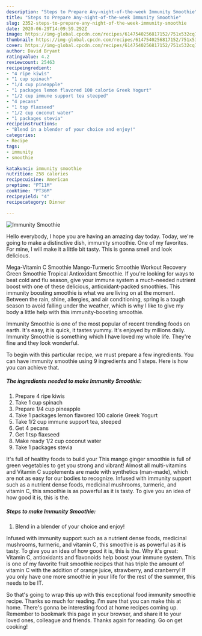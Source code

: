 ```yaml
---
description: "Steps to Prepare Any-night-of-the-week Immunity Smoothie"
title: "Steps to Prepare Any-night-of-the-week Immunity Smoothie"
slug: 2352-steps-to-prepare-any-night-of-the-week-immunity-smoothie
date: 2020-06-29T14:09:59.292Z
image: https://img-global.cpcdn.com/recipes/6147540256817152/751x532cq70/immunity-smoothie-recipe-main-photo.jpg
thumbnail: https://img-global.cpcdn.com/recipes/6147540256817152/751x532cq70/immunity-smoothie-recipe-main-photo.jpg
cover: https://img-global.cpcdn.com/recipes/6147540256817152/751x532cq70/immunity-smoothie-recipe-main-photo.jpg
author: David Bryant
ratingvalue: 4.2
reviewcount: 25463
recipeingredient:
- "4 ripe kiwis"
- "1 cup spinach"
- "1/4 cup pineapple"
- "1 packages lemon flavored 100 calorie Greek Yogurt"
- "1/2 cup immune support tea steeped"
- "4 pecans"
- "1 tsp flaxseed"
- "1/2 cup coconut water"
- "1 packages stevia"
recipeinstructions:
- "Blend in a blender of your choice and enjoy!"
categories:
- Recipe
tags:
- immunity
- smoothie

katakunci: immunity smoothie 
nutrition: 258 calories
recipecuisine: American
preptime: "PT11M"
cooktime: "PT36M"
recipeyield: "4"
recipecategory: Dinner

---
```



![Immunity Smoothie](https://img-global.cpcdn.com/recipes/6147540256817152/751x532cq70/immunity-smoothie-recipe-main-photo.jpg)

Hello everybody, I hope you are having an amazing day today. Today, we're going to make a distinctive dish, immunity smoothie. One of my favorites. For mine, I will make it a little bit tasty. This is gonna smell and look delicious.

Mega-Vitamin C Smoothie Mango-Turmeric Smoothie Workout Recovery Green Smoothie Tropical Antioxidant Smoothie. If you&#39;re looking for ways to beat cold and flu season, give your immune system a much-needed nutrient boost with one of these delicious, antioxidant-packed smoothies. This immunity boosting smoothie is what we are living on at the moment. Between the rain, shine, allergies, and air conditioning, spring is a tough season to avoid falling under the weather, which is why I like to give my body a little help with this immunity-boosting smoothie.

Immunity Smoothie is one of the most popular of recent trending foods on earth. It's easy, it is quick, it tastes yummy. It's enjoyed by millions daily. Immunity Smoothie is something which I have loved my whole life. They're fine and they look wonderful.


To begin with this particular recipe, we must prepare a few ingredients. You can have immunity smoothie using 9 ingredients and 1 steps. Here is how you can achieve that.

<!--inarticleads1-->

##### The ingredients needed to make Immunity Smoothie:

1. Prepare 4 ripe kiwis
1. Take 1 cup spinach
1. Prepare 1/4 cup pineapple
1. Take 1 packages lemon flavored 100 calorie Greek Yogurt
1. Take 1/2 cup immune support tea, steeped
1. Get 4 pecans
1. Get 1 tsp flaxseed
1. Make ready 1/2 cup coconut water
1. Take 1 packages stevia


It&#39;s full of healthy foods to build your This mango ginger smoothie is full of green vegetables to get you strong and vibrant! Almost all multi-vitamins and Vitamin C supplements are made with synthetics (man-made), which are not as easy for our bodies to recognize. Infused with immunity support such as a nutrient dense foods, medicinal mushrooms, turmeric, and vitamin C, this smoothie is as powerful as it is tasty. To give you an idea of how good it is, this is the. 

<!--inarticleads2-->

##### Steps to make Immunity Smoothie:

1. Blend in a blender of your choice and enjoy!


Infused with immunity support such as a nutrient dense foods, medicinal mushrooms, turmeric, and vitamin C, this smoothie is as powerful as it is tasty. To give you an idea of how good it is, this is the. Why it&#39;s great: Vitamin C, antioxidants and flavonoids help boost your immune system. This is one of my favorite fruit smoothie recipes that has triple the amount of vitamin C with the addition of orange juice, strawberry, and cranberry! If you only have one more smoothie in your life for the rest of the summer, this needs to be IT. 

So that's going to wrap this up with this exceptional food immunity smoothie recipe. Thanks so much for reading. I'm sure that you can make this at home. There's gonna be interesting food at home recipes coming up. Remember to bookmark this page in your browser, and share it to your loved ones, colleague and friends. Thanks again for reading. Go on get cooking!
